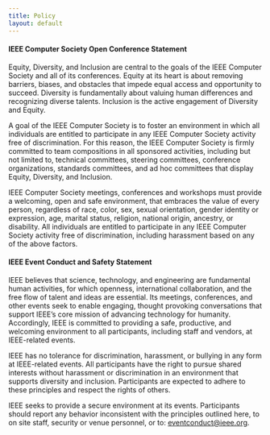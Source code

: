 ```yaml
---
title: Policy
layout: default
---
```


#### IEEE Computer Society Open Conference Statement

Equity, Diversity, and Inclusion are central to the goals of the IEEE
Computer Society and all of its conferences. Equity at its heart is
about removing barriers, biases, and obstacles that impede equal access
and opportunity to succeed. Diversity is fundamentally about valuing
human differences and recognizing diverse talents. Inclusion is the
active engagement of Diversity and Equity.

A goal of the IEEE Computer Society is to foster an environment in which
all individuals are entitled to participate in any IEEE Computer Society
activity free of discrimination. For this reason, the IEEE Computer
Society is firmly committed to team compositions in all sponsored
activities, including but not limited to, technical committees, steering
committees, conference organizations, standards committees, and ad hoc
committees that display Equity, Diversity, and Inclusion.

IEEE Computer Society meetings, conferences and workshops must provide a
welcoming, open and safe environment, that embraces the value of every
person, regardless of race, color, sex, sexual orientation, gender
identity or expression, age, marital status, religion, national origin,
ancestry, or disability. All individuals are entitled to participate in
any IEEE Computer Society activity free of discrimination, including
harassment based on any of the above factors.

#### IEEE Event Conduct and Safety Statement

IEEE believes that science, technology, and engineering are fundamental
human activities, for which openness, international collaboration, and
the free flow of talent and ideas are essential. Its meetings,
conferences, and other events seek to enable engaging, thought provoking
conversations that support IEEE’s core mission of advancing technology
for humanity. Accordingly, IEEE is committed to providing a safe,
productive, and welcoming environment to all participants, including
staff and vendors, at IEEE-related events.

IEEE has no tolerance for discrimination, harassment, or bullying in any
form at IEEE-related events. All participants have the right to pursue
shared interests without harassment or discrimination in an environment
that supports diversity and inclusion. Participants are expected to
adhere to these principles and respect the rights of others.

IEEE seeks to provide a secure environment at its events. Participants
should report any behavior inconsistent with the principles outlined
here, to on site staff, security or venue personnel, or to:
eventconduct@ieee.org.
